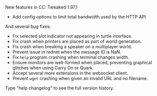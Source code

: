 New features in CC: Tweaked 1.97.1
* Add config options to limit total bandwidth used by the HTTP API.

And several bug fixes:
* Fix selected slot indicator not appearing in turtle interface.
* Fix crash when printers are placed as part of world generation.
* Fix crash when breaking a speaker on a multiplayer world.
* Prevent issue in rednet when the message ID is NaN.
* Fix `help` program crashing when terminal changes width.
* Ensure monitors are well-formed when placed, preventing graphical glitches
  when using Carry On or Quark.
* Accept several more extensions in the websocket client.
* Prevent `wget` crashing when given an invalid URL and no filename.

Type "help changelog" to see the full version history.
